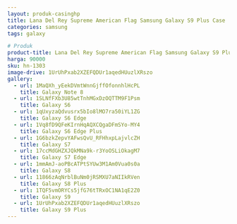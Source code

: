 ```yaml
---
layout: produk-casinghp
title: Lana Del Rey Supreme American Flag Samsung Galaxy S9 Plus Case
categories: samsung
tags: galaxy

# Produk
product-title: Lana Del Rey Supreme American Flag Samsung Galaxy S9 Plus Case
harga: 90000
sku: hn-1303
image-drive: 1UrUhPxab2XZEFQDUr1aqedHUuzlXRszo
gallery:
  - url: 1MaQXh_yEekDVmtWnnGjffOfonnhlHcPL
    title: Galaxy Note 8
  - url: 1SLNfFXb3U85wtTnhMGxDzOQTTM9F1Psm
    title: Galaxy S6
  - url: 1qUxyzaQdvusrx5bIo8lMO7ra50iYL1ZG
    title: Galaxy S6 Edge
  - url: 1Vq8fD9QFeKIrnHqAQXCQgaDFmSYo-MY4
    title: Galaxy S6 Edge Plus
  - url: 1G6bzkZepvYAFwsQvU_RFHhxpLajvlcZH
    title: Galaxy S7
  - url: 17ccMdGHZXJQkMNa9k-r3YoOSLiOkagM7
    title: Galaxy S7 Edge
  - url: 1mmAmJ-aoPBcATPtSYUw3M1Am0Vua0s0a
    title: Galaxy S8
  - url: 11866zAqNrblBuNm0jRSMXU7aNIIkRVen
    title: Galaxy S8 Plus
  - url: 1TQF5vmORYCs5jfG76tTRxOC1NA1qE2Z0
    title: Galaxy S9
  - url: 1UrUhPxab2XZEFQDUr1aqedHUuzlXRszo
    title: Galaxy S9 Plus
---
```

